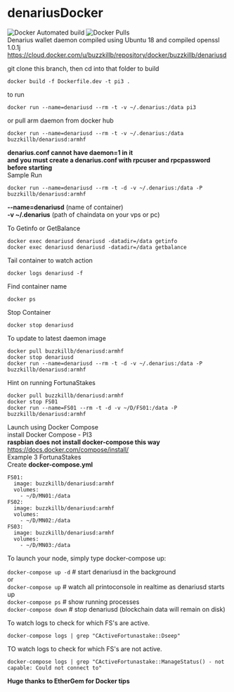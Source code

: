 # denariusDocker
![Docker Automated build](https://img.shields.io/docker/automated/buzzkillb/denariusd.svg) ![Docker Pulls](https://img.shields.io/docker/pulls/buzzkillb/denariusd.svg)  
Denarius wallet daemon compiled using Ubuntu 18 and compiled openssl 1.0.1j  
https://cloud.docker.com/u/buzzkillb/repository/docker/buzzkillb/denariusd

git clone this branch, then cd into that folder
to build  
```
docker build -f Dockerfile.dev -t pi3 .
```
to run  
```
docker run --name=denariusd --rm -t -v ~/.denarius:/data pi3
```
or pull arm daemon from docker hub
```
docker run --name=denariusd --rm -t -v ~/.denarius:/data buzzkillb/denariusd:armhf
```
**denarius.conf cannot have daemon=1 in it  
and you must create a denarius.conf with rpcuser and rpcpassword before starting**  
Sample Run  
```
docker run --name=denariusd --rm -t -d -v ~/.denarius:/data -P buzzkillb/denariusd:armhf
```
**--name=denariusd** (name of container)  
**-v ~/.denarius** (path of chaindata on your vps or pc)  

To Getinfo or GetBalance  
```
docker exec denariusd denariusd -datadir=/data getinfo
docker exec denariusd denariusd -datadir=/data getbalance
```

Tail container to watch action  
```
docker logs denariusd -f
```
Find container name  
```
docker ps
```
Stop Container  
```
docker stop denariusd
```
To update to latest daemon image  
```
docker pull buzzkillb/denariusd:armhf
docker stop denariusd
docker run --name=denariusd --rm -t -d -v ~/.denarius:/data -P buzzkillb/denariusd:armhf
```
Hint on running FortunaStakes  
```
docker pull buzzkillb/denariusd:armhf
docker stop FS01
docker run --name=FS01 --rm -t -d -v ~/D/FS01:/data -P buzzkillb/denariusd:armhf
```
Launch using Docker Compose  
install Docker Compose - PI3  
**raspbian does not install docker-compose this way**  
https://docs.docker.com/compose/install/  
Example 3 FortunaStakes  
Create **docker-compose.yml**  
```
FS01:
  image: buzzkillb/denariusd:armhf
  volumes:
    - ~/D/MN01:/data
FS02:
  image: buzzkillb/denariusd:armhf
  volumes:
    - ~/D/MN02:/data
FS03:
  image: buzzkillb/denariusd:armhf
  volumes:
    - ~/D/MN03:/data
```
To launch your node, simply type docker-compose up:  

`docker-compose up -d`  # start denariusd in the background  
or  
`docker-compose up` # watch all printoconsole in realtime as denariusd starts up  
`docker-compose ps` # show running processes  
`docker-compose down` # stop denariusd (blockchain data will remain on disk)  

To watch logs to check for which FS's are active.  
```
docker-compose logs | grep "CActiveFortunastake::Dseep"
```
TO watch logs to check for which FS's are not active.  
```
docker-compose logs | grep "CActiveFortunastake::ManageStatus() - not capable: Could not connect to"
```

**Huge thanks to EtherGem for Docker tips**
